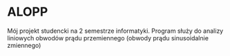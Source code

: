 # ALOPP
Mój projekt studencki na 2 semestrze informatyki. Program służy do analizy liniowych obwodów prądu przemiennego (obwody prądu sinusoidalnie zmiennego)
